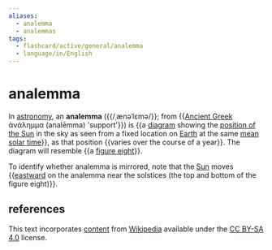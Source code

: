 ```yaml
---
aliases:
  - analemma
  - analemmas
tags:
  - flashcard/active/general/analemma
  - language/in/English
---
```


# analemma

In [astronomy](astronomy.md), an __analemma__ ({{/ˌænəˈlɛmə/}}; from {{[Ancient Greek](Ancient%20Greek.md) ἀνάλημμα (analēmma) 'support'}}) is {{a [diagram](diagram.md) showing the [position of the Sun](position%20of%20the%20Sun.md) in the sky as seen from a fixed location on [Earth](Earth.md) at the same [mean solar time](solar%20time.md#mean%20solar%20time)}}, as that position {{varies over the course of a year}}. The diagram will resemble {{a [figure eight](lemniscate.md)}}. <!--SR:!2025-02-10,154,270!2024-12-13,115,270!2024-09-13,57,310!2024-09-26,67,310!2025-01-28,159,310-->

To identify whether analemma is mirrored, note that the [Sun](Sun.md) moves {{[eastward](east.md) on the analemma near the solstices (the top and bottom of the figure eight)}}. <!--SR:!2024-09-11,50,297-->

## references

This text incorporates [content](https://en.wikipedia.org/wiki/analemma) from [Wikipedia](Wikipedia.md) available under the [CC BY-SA 4.0](https://creativecommons.org/licenses/by-sa/4.0/) license.
